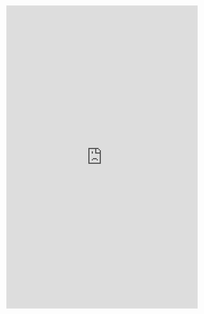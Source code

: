 <embed style="height: 800px; width: 100%" src="https://arxiv.org/ftp/arxiv/papers/2302/2302.05512.pdf"></embed>
